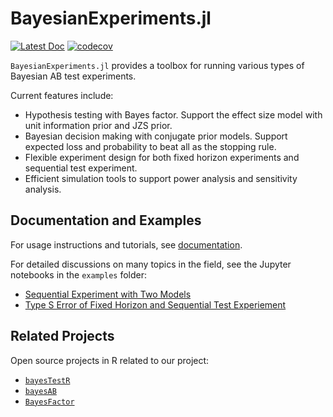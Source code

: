 # BayesianExperiments.jl

[![Latest Doc](https://img.shields.io/badge/docs-latest-blue.svg)][1]
[![codecov](https://codecov.io/gh/rakutentech/BayesianExperiments.jl/branch/main/graph/badge.svg?token=DOZ0HIW1V8)](https://codecov.io/gh/rakutentech/BayesianExperiments.jl)

`BayesianExperiments.jl` provides a toolbox for running various types of Bayesian AB test experiments.

Current features include:

- Hypothesis testing with Bayes factor. Support the effect size model with unit information prior and JZS prior.
- Bayesian decision making with conjugate prior models. Support expected loss and probability to beat all as the stopping rule.
- Flexible experiment design for both fixed horizon experiments and sequential test experiment.
- Efficient simulation tools to support power analysis and sensitivity analysis.

## Documentation and Examples

For usage instructions and tutorials, see [documentation][1].

For detailed discussions on many topics in the field, see the Jupyter notebooks in the `examples` folder:

- [Sequential Experiment with Two Models](examples/sequential_experiment_two_models.ipynb)
- [Type S Error of Fixed Horizon and Sequential Test Experiement](examples/fixed_vs_sequentail_type_s_error.ipynb)

[1]: https://rakutentech.github.io/BayesianExperiments.jl/dev/

## Related Projects

Open source projects in R related to our project:

- [`bayesTestR`](https://easystats.github.io/bayestestR/)
- [`bayesAB`](https://github.com/FrankPortman/bayesAB)
- [`BayesFactor`](https://github.com/richarddmorey/BayesFactor)